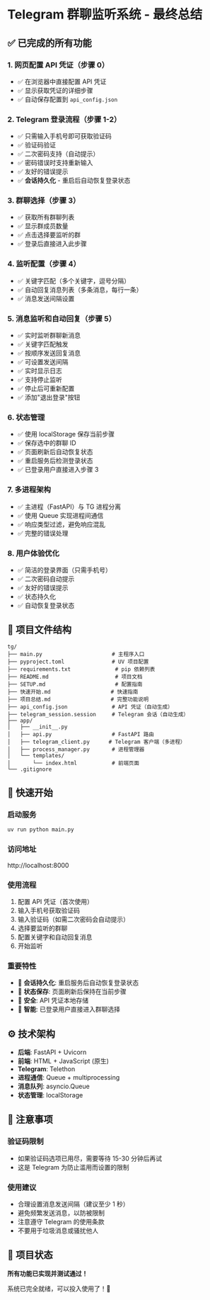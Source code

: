 # Telegram 群聊监听系统 - 最终总结

## ✅ 已完成的所有功能

### 1. 网页配置 API 凭证（步骤 0）
- ✅ 在浏览器中直接配置 API 凭证
- ✅ 显示获取凭证的详细步骤
- ✅ 自动保存配置到 `api_config.json`

### 2. Telegram 登录流程（步骤 1-2）
- ✅ 只需输入手机号即可获取验证码
- ✅ 验证码验证
- ✅ 二次密码支持（自动提示）
- ✅ 密码错误时支持重新输入
- ✅ 友好的错误提示
- ✅ **会话持久化** - 重启后自动恢复登录状态

### 3. 群聊选择（步骤 3）
- ✅ 获取所有群聊列表
- ✅ 显示群成员数量
- ✅ 点击选择要监听的群
- ✅ 登录后直接进入此步骤

### 4. 监听配置（步骤 4）
- ✅ 关键字匹配（多个关键字，逗号分隔）
- ✅ 自动回复消息列表（多条消息，每行一条）
- ✅ 消息发送间隔设置

### 5. 消息监听和自动回复（步骤 5）
- ✅ 实时监听群聊新消息
- ✅ 关键字匹配触发
- ✅ 按顺序发送回复消息
- ✅ 可设置发送间隔
- ✅ 实时显示日志
- ✅ 支持停止监听
- ✅ 停止后可重新配置
- ✅ 添加"退出登录"按钮

### 6. 状态管理
- ✅ 使用 localStorage 保存当前步骤
- ✅ 保存选中的群聊 ID
- ✅ 页面刷新后自动恢复状态
- ✅ 重启服务后检测登录状态
- ✅ 已登录用户直接进入步骤 3

### 7. 多进程架构
- ✅ 主进程（FastAPI）与 TG 进程分离
- ✅ 使用 Queue 实现进程间通信
- ✅ 响应类型过滤，避免响应混乱
- ✅ 完整的错误处理

### 8. 用户体验优化
- ✅ 简洁的登录界面（只需手机号）
- ✅ 二次密码自动提示
- ✅ 友好的错误提示
- ✅ 状态持久化
- ✅ 自动恢复登录状态

## 📁 项目文件结构

```
tg/
├── main.py                      # 主程序入口
├── pyproject.toml               # UV 项目配置
├── requirements.txt              # pip 依赖列表
├── README.md                     # 项目文档
├── SETUP.md                      # 配置指南
├── 快速开始.md                   # 快速指南
├── 项目总结.md                   # 完整功能说明
├── api_config.json              # API 凭证（自动生成）
├── telegram_session.session     # Telegram 会话（自动生成）
├── app/
│   ├── __init__.py
│   ├── api.py                   # FastAPI 路由
│   ├── telegram_client.py      # Telegram 客户端（多进程）
│   ├── process_manager.py       # 进程管理器
│   └── templates/
│       └── index.html           # 前端页面
└── .gitignore
```

## 🚀 快速开始

### 启动服务
```bash
uv run python main.py
```

### 访问地址
http://localhost:8000

### 使用流程
1. 配置 API 凭证（首次使用）
2. 输入手机号获取验证码
3. 输入验证码（如需二次密码会自动提示）
4. 选择要监听的群聊
5. 配置关键字和自动回复消息
6. 开始监听

### 重要特性
- 🔄 **会话持久化**: 重启服务后自动恢复登录状态
- 💾 **状态保存**: 页面刷新后保持在当前步骤
- 🔐 **安全**: API 凭证本地存储
- 🎯 **智能**: 已登录用户直接进入群聊选择

## ⚙️ 技术架构

- **后端**: FastAPI + Uvicorn
- **前端**: HTML + JavaScript (原生)
- **Telegram**: Telethon
- **进程通信**: Queue + multiprocessing
- **消息队列**: asyncio.Queue
- **状态管理**: localStorage

## 📝 注意事项

### 验证码限制
- 如果验证码选项已用尽，需要等待 15-30 分钟后再试
- 这是 Telegram 为防止滥用而设置的限制

### 使用建议
- 合理设置消息发送间隔（建议至少 1 秒）
- 避免频繁发送消息，以防被限制
- 注意遵守 Telegram 的使用条款
- 不要用于垃圾消息或骚扰他人

## 🎉 项目状态

**所有功能已实现并测试通过！**

系统已完全就绪，可以投入使用了！🎊


